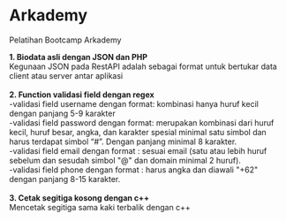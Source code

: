 # Arkademy
Pelatihan Bootcamp Arkademy

**1. Biodata asli dengan JSON dan PHP**<br>
Kegunaan JSON pada RestAPI adalah sebagai format untuk bertukar data client atau server antar aplikasi
<br>
<br>
**2. Function validasi field dengan regex**<br>
-validasi field username dengan format: kombinasi hanya huruf kecil dengan panjang 5-9 karakter<br>
-validasi field password dengan format: merupakan kombinasi dari huruf kecil, huruf besar, angka, dan karakter spesial minimal satu simbol dan harus terdapat simbol “#”. Dengan panjang minimal 8 karakter.<br>
-validasi field email dengan format   : sesuai email (satu atau lebih huruf sebelum dan sesudah simbol "@" dan domain minimal 2 huruf).<br>
-validasi field phone dengan format   : harus angka dan diawali "+62" dengan panjang 8-15 karakter.
<br>
<br>
**3. Cetak segitiga kosong dengan c++**<br>
Mencetak segitiga sama kaki terbalik dengan c++
<br>
<br>


